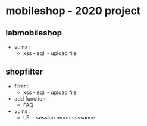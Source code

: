 # mobileshop - 2020 project
## labmobileshop 
- vulns : 
  - xss - sqli - upload file
## shopfilter
- filter :
  - xss - sqli - upload file
- add function:
  - FAQ
- vulns :
  - LFI - session reconnaissance
